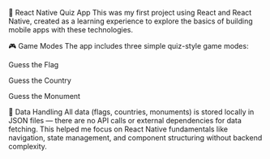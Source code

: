 📱 React Native Quiz App
This was my first project using React and React Native, created as a learning experience to explore the basics of building mobile apps with these technologies.

🎮 Game Modes
The app includes three simple quiz-style game modes:

Guess the Flag

Guess the Country

Guess the Monument

💾 Data Handling
All data (flags, countries, monuments) is stored locally in JSON files — there are no API calls or external dependencies for data fetching. This helped me focus on React Native fundamentals like navigation, state management, and component structuring without backend complexity.

